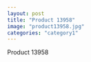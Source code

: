 ```yaml
---
layout: post
title: "Product 13958"
image: "product13958.jpg"
categories: "category1"
---
```

Product 13958
